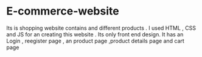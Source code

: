 # E-commerce-website
Its is shopping website contains and different products . I used HTML , CSS and JS for an creating this website . Its only front end design. It has an Login , reegister page , an product page ,product details page and cart page 
